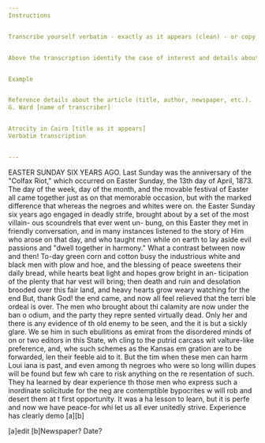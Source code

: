```yaml
---
Instructions


Transcribe yourself verbatim - exactly as it appears (clean) - or copy and paste existing (“dirty” OCR from Chronicling America) transcription of a key article. If you use the “dirty” OCR you can clean it up by correcting the transcription by fixing any discrepancies between it and the article of interest (so that is more accurate as a verbatim transcript of that article)


Above the transcription identify the case of interest and details about the news article (title, newspaper, date, link), and your name (transcriber).


Example


Reference details about the article (title, author, newspaper, etc.). 
G. Ward [name of transcriber]


Atrocity in Cairo [title as it appears]
Verbatim transcription


---
```

EASTER SUNDAY SIX YEARS AGO. 
Last Sunday was the anniversary of the "Colfax Riot," which occurred on Easter Sunday, the 13th day of April, 1873. The day of the week, day of the month, and the movable festival of Easter all came together just as on that memorable occasion, but with the marked difference that whereas the negroes and whites were on. the Easter Sunday six years ago engaged in deadly strife, brought about by a set of the most villain- ous scoundrels that ever went un- bung, on this Easter they met in friendly conversation, and in many instances listened to the story of Him who arose on that day, and who taught men while on earth to lay aside evil passions and "dwell together in harmony." What a contrast between now and then! To-day green corn and cotton busy the industrious white and black men with plow and hoe, and the blessing of peace sweetens their daily bread, while hearts beat light and hopes grow bright in an- ticipation of the plenty that har vest will bring; then death and ruin and desolation brooded over this fair land, and heavy hearts grow weary watching for the end But, thank God! the end came, and now all feel relieved that the terri ble ordeal is over. The men who brought about thi calamity are now under the ban o odium, and the party they repre sented virtually dead. Only her and there is any evidence of th old enemy to be seen, and the it is but a sickly glare. We se him in such ebullitions as emirat from the disordered minds of on or two editors in this State, wh cling to the putrid carcass wit valture-like preference, and, whe such schemes as the Kansas em gration are to be forwarded, len their feeble aid to it. But the tim when these men can harm Loui iana is past, and even among th negroes who were so long willin dupes will be found but few wh care to risk anything on the re resentation of such. They ha learned by dear experience th those men who express such a inordinate solicitude for the neg are contemptible bypocrites w will rob and desert them at t first opportunity. It was a ha lesson to learn, but it is perfe and now we have peace-for whi let us all ever unitedly strive. Experience has clearly demo
[a][b]


[a]edit
[b]Newspaper? Date?
